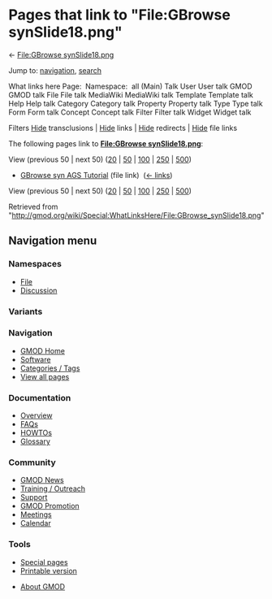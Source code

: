 <div id="mw-page-base" class="noprint">

</div>

<div id="mw-head-base" class="noprint">

</div>

<div id="content" class="mw-body" role="main">

<span id="top"></span>

<div id="mw-js-message" style="display:none;">

</div>



# <span dir="auto">Pages that link to "File:GBrowse synSlide18.png"</span>

<div id="bodyContent">

<div id="contentSub">

← [File:GBrowse
synSlide18.png](/wiki/File:GBrowse_synSlide18.png "File:GBrowse synSlide18.png")

</div>

<div id="jump-to-nav" class="mw-jump">

Jump to: [navigation](#mw-navigation), [search](#p-search)

</div>

<div id="mw-content-text">

What links here Page:  Namespace:  all (Main) Talk User User talk GMOD
GMOD talk File File talk MediaWiki MediaWiki talk Template Template talk
Help Help talk Category Category talk Property Property talk Type Type
talk Form Form talk Concept Concept talk Filter Filter talk Widget
Widget talk

Filters
[Hide](/mediawiki/index.php?title=Special:WhatLinksHere/File:GBrowse_synSlide18.png&hidetrans=1 "Special:WhatLinksHere/File:GBrowse synSlide18.png")
transclusions \|
[Hide](/mediawiki/index.php?title=Special:WhatLinksHere/File:GBrowse_synSlide18.png&hidelinks=1 "Special:WhatLinksHere/File:GBrowse synSlide18.png")
links \|
[Hide](/mediawiki/index.php?title=Special:WhatLinksHere/File:GBrowse_synSlide18.png&hideredirs=1 "Special:WhatLinksHere/File:GBrowse synSlide18.png")
redirects \|
[Hide](/mediawiki/index.php?title=Special:WhatLinksHere/File:GBrowse_synSlide18.png&hideimages=1 "Special:WhatLinksHere/File:GBrowse synSlide18.png")
file links

The following pages link to **[File:GBrowse
synSlide18.png](/wiki/File:GBrowse_synSlide18.png "File:GBrowse synSlide18.png")**:

View (previous 50 \| next 50)
([20](/mediawiki/index.php?title=Special:WhatLinksHere/File:GBrowse_synSlide18.png&limit=20 "Special:WhatLinksHere/File:GBrowse synSlide18.png")
\|
[50](/mediawiki/index.php?title=Special:WhatLinksHere/File:GBrowse_synSlide18.png&limit=50 "Special:WhatLinksHere/File:GBrowse synSlide18.png")
\|
[100](/mediawiki/index.php?title=Special:WhatLinksHere/File:GBrowse_synSlide18.png&limit=100 "Special:WhatLinksHere/File:GBrowse synSlide18.png")
\|
[250](/mediawiki/index.php?title=Special:WhatLinksHere/File:GBrowse_synSlide18.png&limit=250 "Special:WhatLinksHere/File:GBrowse synSlide18.png")
\|
[500](/mediawiki/index.php?title=Special:WhatLinksHere/File:GBrowse_synSlide18.png&limit=500 "Special:WhatLinksHere/File:GBrowse synSlide18.png"))

- [GBrowse syn AGS
  Tutorial](/wiki/GBrowse_syn_AGS_Tutorial "GBrowse syn AGS Tutorial")
  (file link) ‎ <span class="mw-whatlinkshere-tools">([←
  links](/mediawiki/index.php?title=Special:WhatLinksHere&target=GBrowse+syn+AGS+Tutorial "Special:WhatLinksHere"))</span>

View (previous 50 \| next 50)
([20](/mediawiki/index.php?title=Special:WhatLinksHere/File:GBrowse_synSlide18.png&limit=20 "Special:WhatLinksHere/File:GBrowse synSlide18.png")
\|
[50](/mediawiki/index.php?title=Special:WhatLinksHere/File:GBrowse_synSlide18.png&limit=50 "Special:WhatLinksHere/File:GBrowse synSlide18.png")
\|
[100](/mediawiki/index.php?title=Special:WhatLinksHere/File:GBrowse_synSlide18.png&limit=100 "Special:WhatLinksHere/File:GBrowse synSlide18.png")
\|
[250](/mediawiki/index.php?title=Special:WhatLinksHere/File:GBrowse_synSlide18.png&limit=250 "Special:WhatLinksHere/File:GBrowse synSlide18.png")
\|
[500](/mediawiki/index.php?title=Special:WhatLinksHere/File:GBrowse_synSlide18.png&limit=500 "Special:WhatLinksHere/File:GBrowse synSlide18.png"))

</div>

<div class="printfooter">

Retrieved from
"<http://gmod.org/wiki/Special:WhatLinksHere/File:GBrowse_synSlide18.png>"

</div>

<div id="catlinks" class="catlinks catlinks-allhidden">

</div>

<div class="visualClear">

</div>

</div>

</div>

<div id="mw-navigation">

## Navigation menu

<div id="mw-head">



<div id="left-navigation">

<div id="p-namespaces" class="vectorTabs" role="navigation"
aria-labelledby="p-namespaces-label">

### Namespaces

- <span id="ca-nstab-image"><a href="/wiki/File:GBrowse_synSlide18.png" accesskey="c"
  title="View the file page [c]">File</a></span>
- <span id="ca-talk"><a
  href="/mediawiki/index.php?title=File_talk:GBrowse_synSlide18.png&amp;action=edit&amp;redlink=1"
  accesskey="t"
  title="Discussion about the content page [t]">Discussion</a></span>

</div>

<div id="p-variants" class="vectorMenu emptyPortlet" role="navigation"
aria-labelledby="p-variants-label">

### 

### Variants[](#)

<div class="menu">

</div>

</div>

</div>

<div id="right-navigation">





</div>



</div>

</div>

</div>

<div id="mw-panel">

<div id="p-logo" role="banner">

<a href="/wiki/Main_Page"
style="background-image: url(http://gmod.org/images/GMOD-cogs.png);"
title="Visit the main page"></a>

</div>

<div id="p-Navigation" class="portal" role="navigation"
aria-labelledby="p-Navigation-label">

### Navigation

<div class="body">

- <span id="n-GMOD-Home">[GMOD Home](/wiki/Main_Page)</span>
- <span id="n-Software">[Software](/wiki/GMOD_Components)</span>
- <span id="n-Categories-.2F-Tags">[Categories /
  Tags](/wiki/Categories)</span>
- <span id="n-View-all-pages">[View all
  pages](/wiki/Special:AllPages)</span>

</div>

</div>

<div id="p-Documentation" class="portal" role="navigation"
aria-labelledby="p-Documentation-label">

### Documentation

<div class="body">

- <span id="n-Overview">[Overview](/wiki/Overview)</span>
- <span id="n-FAQs">[FAQs](/wiki/Category:FAQ)</span>
- <span id="n-HOWTOs">[HOWTOs](/wiki/Category:HOWTO)</span>
- <span id="n-Glossary">[Glossary](/wiki/Glossary)</span>

</div>

</div>

<div id="p-Community" class="portal" role="navigation"
aria-labelledby="p-Community-label">

### Community

<div class="body">

- <span id="n-GMOD-News">[GMOD News](/wiki/GMOD_News)</span>
- <span id="n-Training-.2F-Outreach">[Training /
  Outreach](/wiki/Training_and_Outreach)</span>
- <span id="n-Support">[Support](/wiki/Support)</span>
- <span id="n-GMOD-Promotion">[GMOD
  Promotion](/wiki/GMOD_Promotion)</span>
- <span id="n-Meetings">[Meetings](/wiki/Meetings)</span>
- <span id="n-Calendar">[Calendar](/wiki/Calendar)</span>

</div>

</div>

<div id="p-tb" class="portal" role="navigation"
aria-labelledby="p-tb-label">

### Tools

<div class="body">

- <span id="t-specialpages"><a href="/wiki/Special:SpecialPages" accesskey="q"
  title="A list of all special pages [q]">Special pages</a></span>
- <span id="t-print"><a
  href="/mediawiki/index.php?title=Special:WhatLinksHere/File:GBrowse_synSlide18.png&amp;printable=yes"
  rel="alternate" accesskey="p"
  title="Printable version of this page [p]">Printable version</a></span>

</div>

</div>

</div>

</div>

<div id="footer" role="contentinfo">

- <span id="footer-places-about">[About
  GMOD](/wiki/GMOD:About "GMOD:About")</span>

<!-- -->






</div>
